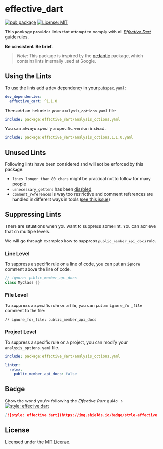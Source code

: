 # effective_dart

[![pub package](https://img.shields.io/pub/v/effective_dart.svg)](https://pub.dartlang.org/packages/effective_dart)
[![License: MIT](https://img.shields.io/badge/license-MIT-blue.svg)](https://opensource.org/licenses/MIT)

This package provides links that attempt to comply with all [*Effective Dart*](https://dart.dev/guides/language/effective-dart) guide rules.

**Be consistent. Be brief.**

> *Note*: This package is inspired by the [pedantic](https://github.com/dart-lang/pedantic) package, which contains lints internally used at Google.

## Using the Lints

To use the lints add a dev dependency in your `pubspec.yaml`:

```yaml
dev_dependencies:
  effective_dart: ^1.1.0
```

Then add an include in your `analysis_options.yaml` file:

```yaml
include: package:effective_dart/analysis_options.yaml
```

You can always specify a specific version instead:

```yaml
include: package:effective_dart/analysis_options.1.1.0.yaml
```

## Unused Lints

Following lints have been considered and will not be enforced by this package:

- `lines_longer_than_80_chars` might be practical not to follow for many people
- `unnecessary_getters` has been [disabled](https://github.com/dart-lang/linter/issues/23)
- `comment_references` is way too restrictive and comment references are handled in different ways in tools ([see this issue](https://github.com/dart-lang/sdk/issues/36974))

## Suppressing Lints

There are situations when you want to suppress some lint. You can achieve that on multiple levels.

We will go through examples how to suppress `public_member_api_docs` rule.

### Line Level

To suppress a specific rule on a line of code, you can put an `ignore` comment above the line of code.

```dart
// ignore: public_member_api_docs
class MyClass {}
```

### File Level

To suppress a specific rule on a file, you can put an `ignore_for_file` comment to the file:

```text
// ignore_for_file: public_member_api_docs
```

### Project Level

To suppress a specific rule on a project, you can modify your `analysis_options.yaml` file.

```yaml
include: package:effective_dart/analysis_options.yaml

linter:
  rules:
    public_member_api_docs: false
```

## Badge

Show the world you're following the *Effective Dart* guide → [![style: effective dart](https://img.shields.io/badge/style-effective_dart-40c4ff.svg)](https://github.com/tenhobi/effective_dart)

```md
[![style: effective dart](https://img.shields.io/badge/style-effective_dart-40c4ff.svg)](https://github.com/tenhobi/effective_dart)
```

## License

Licensed under the [MIT License](LICENSE).
